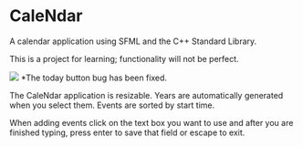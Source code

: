 # CaleNdar
A calendar application using SFML and the C++ Standard Library.

This is a project for learning; functionality will not be perfect.

![](demo.gif)
\*The today button bug has been fixed.

The CaleNdar application is resizable.
Years are automatically generated when you select them.
Events are sorted by start time.

When adding events click on the text box you want to use and after you are finished typing, press enter to save that field or escape to exit.
